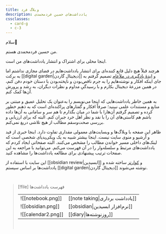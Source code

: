 ```yaml
---
title: وبلاگ فرد
description: یادداشت‌های حسین فردمحمدی
cssclasses:
  - card-g
  - c-3
---
```

سلام👋

من حسین فردمحمدی هستم.

اینجا محلی برای اشتراک و انتشار یادداشت‌های من است.

هرچند قبلاً هیچ دلیل قانع کننده‌ای برای انتشار یادداشت‌هایم در فضای مجازی نداشتم اما به برکت  [[digital garden|دیجیتال گاردن]] و [ایدۀ یادگیری در ملأعام](https://www.swyx.io/learn-in-public)  تصمیم گرفتم به جای اینکه افکار و نوشته‌هایم را به جرم ناقص‌بودن و ناپخته‌بودن با دستان خودم دفن کنم، در همین مزرعۀ دیجیتال بکارم و با رسیدگیِ مداوم و نظرات دیگران، به رشد و پرورش آن‌ها کمک کنم.

به همین خاطر یادداشت‌هایی که اینجا می‌نویسم را به‌عنوان یک تحلیل عمیق و مبتنی بر منابع و مستندات علمی نبینید؛ صرفاً افکار و گفتارهای پراکنده‌ای است که به ذهنم خطور کرده و تصمیم گرفتم آن‌هارا با شما در میان بگذارم تا هم سر و سامانی به آن‌ها داده باشم هم کاستی‌های آن را با نقد و نظر اهل خرد جبران کنم. البته که برای ارزیابی و بررسی صحت‌وسقم مطالب از هیچ تلاشی دریغ نمی‌کنم.

ظاهر این صفحه با وبلاگ‌ها و وبسایت‌های معمولی مقداری تفاوت دارد. اینجا خبری از فید و آرشیو و منوی سایت نیست. اینجا بیشتر شبیه به یک ویکی‌پدیای شخصی است که لینک‌های داخلی مسیر خواندن مطالب را مشخص می‌کنند. البته صفحاتی ایجاد کردم که یادداشت‌های مرتبط و سلسله‌وار را در آن‌ فهرست می‌کنم. می‌توانید با مراجعه به این صفحات ترتیب پیشنهادی برای مطالعه یادداشت‌ها را مشاهده کنید.

این سایت با استفاده از [[obsidian review|ابسیدین]] و [کوارتز](https://quartz.jzhao.xyz/) ساخته شده و یادداشت‌ها بر اساس سیستم [[digital garden|دیجیتال گاردن]] نوشته می‌شوند.

<br/>

> [!file] فهرست یادداشت‌ها
>
> |                   |                                    |
> | ----------------- | ---------------------------------- |
> | ![[notebook.png]] | [[note taking\|یادداشت برداری]] |
> | ![[obsidian.png]] | [[obsidian\|نرم‌افزار ابسیدین]] |
> | ![[calendar2.png]] | [[diary\|روزنوشته‌ها]]          |
> 
> <br/>
> 


<style>
	.card-g .table-container>table td img {
	    max-width: 60%;
	}
</style>





